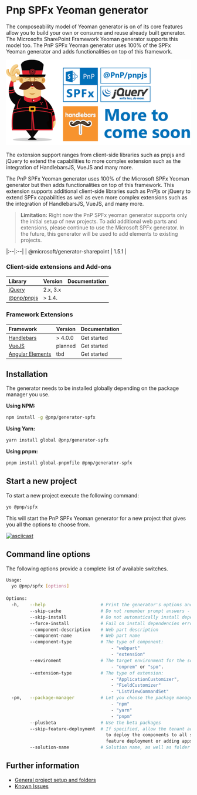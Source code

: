 # Pnp SPFx Yeoman generator
The composeability model of Yeoman generator is on of its core features allow you to build your own or consume and reuse already built generator. The Microsofts SharePoint Framework Yeoman generator supports this model too.
The PnP SPFx Yeoman generator uses 100% of the SPFx Yeoman generator and adds functionalities on top of this framework.

![PnP SPFx Generator][logo]

The extension support ranges from client-side libraries such as pnpjs and jQuery to extend the capabilities to more complex extension such as the integration of HandlebarsJS, VueJS and many more.


The PnP SPFx Yeoman generator uses 100% of the Microsoft SPFx Yeoman generator but then adds functionalities on top of this framework. This extension supports additional client-side libraries such as PnPjs or jQuery to extend SPFx capabilities as well as even more complex extensions such as the integration of HandlebarsJS, VueJS, and many more.

> **Limitation:** Right now the PnP SPFx yeoman generator supports only the initial setup of new projects. To add additional web parts and extensions, please continue to use the Microsoft SPFx generator. In the future, this generator will be used to add elements to existing projects.

|:--|:--|
| @microsoft/generator-sharepoint | 1.5.1 |



### Client-side extensions and Add-ons

| Library | Version | Documentation |
|:--|:--|:--|
| [jQuery](http://jquery.com) | 2.x, 3.x | |
| [@pnp/pnpjs](https://github.com/pnp/pnpjs) | > 1.4. | |

### Framework Extensions

| Framework | Version | Documentation |
|:--|:--|:--|
| [Handlebars](http://handlebarsjs.com) | > 4.0.0 | Get started |
| [VueJS](https://vuejs.org) | planned | Get started |
| [Angular Elements](https://angular.io/guide/elements) | tbd |  Get started |

## Installation

The generator needs to be installed globally depending on the package manager you use.

**Using NPM:**
```sh
npm install -g @pnp/generator-spfx
```

**Using Yarn:**
```sh
yarn install global @pnp/generator-spfx
```

**Using pnpm:**
```sh
pnpm install global-pnpmfile @pnp/generator-spfx
```


## Start a new project

To start a new project execute the following command:

```sh
yo @pnp/spfx
```

This will start the PnP SPFx Yeoman generator for a new project that gives you all the options to choose from.


[![asciicast](https://asciinema.org/a/196170.png)](https://asciinema.org/a/196170)

## Command line options

The following options provide a complete list of available switches.

```bash
Usage:
  yo @pnp/spfx [options]

Options:
  -h,    --help                     # Print the generator's options and usage
         --skip-cache               # Do not remember prompt answers - Default: false
         --skip-install             # Do not automatically install dependencies - Default: false
         --force-install            # Fail on install dependencies error - Default: false
         --component-description    # Web part description
         --component-name           # Web part name
         --component-type           # The type of component:
                                        - "webpart"
                                        - "extension"
         --enviroment               # The target environment for the solution:
                                        - "onprem" or "spo".
         --extension-type           # The type of extension:
                                        - "ApplicationCustomizer",
                                        - "FieldCustomizer"
                                        - "ListViewCommandSet"
  -pm,   --package-manager          # Let you choose the package manager:
                                        - "npm"
                                        - "yarn"
                                        - "pnpm"
         --plusbeta                 # Use the beta packages
         --skip-feature-deployment  # If specified, allow the tenant admin the choice of being able
                                      to deploy the components to all sites immediately without running any
                                      feature deployment or adding apps in sites
         --solution-name            # Solution name, as well as folder name
```


## Further information

* [General project setup and folders](./compose/add-generator.md)
* [Known Issues](./known-issues.md)


[logo]: ./assets/pnpspfx-title.png